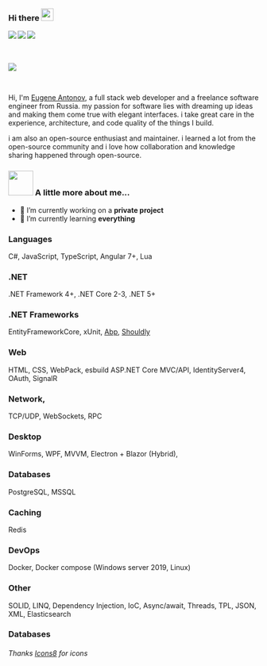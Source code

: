 ### Hi there <img src="https://media.giphy.com/media/hvRJCLFzcasrR4ia7z/giphy.gif" width="25px">

<a href="https://vk.com/">
	<img align="left" src="https://img.icons8.com/fluent/48/000000/vk-com.png"/>
</a>
<a href="https://telegram.com/">
	<img align="left" src="https://img.icons8.com/fluent/48/000000/telegram-app.png"/>
</a>
<a href="https://telegram.com/">
  	<img align="left" src="https://img.icons8.com/fluent/48/000000/twitter.png"/>
</a>

<br />
<br />
<br />

![](https://visitor-badge.glitch.me/badge?page_id=NUlliiON.NUlliiON)

<br />

Hi, I'm [Eugene Antonov](), a full stack web developer and a freelance software engineer from Russia. my passion for software lies with dreaming up ideas and making them come true with elegant interfaces. i take great care in the experience, architecture, and code quality of the things I build.

i am also an open-source enthusiast and maintainer. i learned a lot from the open-source community and i love how collaboration and knowledge sharing happened through open-source.

### <img src="https://media.giphy.com/media/VgCDAzcKvsR6OM0uWg/giphy.gif" width="50"> A little more about me...  

- 🔭 I’m currently working on a **private project**
- 🌱 I’m currently learning **everything**

### Languages
C#, JavaScript, TypeScript, Angular 7+, Lua

### .NET
.NET Framework 4+, .NET Core 2-3, .NET 5+

### .NET Frameworks
EntityFrameworkCore, xUnit, [Abp](https://github.com/abpframework/abp), [Shouldly](https://github.com/shouldly/shouldly)

### Web
HTML, CSS, WebPack, esbuild ASP.NET Core MVC/API, IdentityServer4, OAuth, SignalR

### Network,
TCP/UDP, WebSockets, RPC

### Desktop
WinForms, WPF, MVVM, Electron + Blazor (Hybrid), 

### Databases
PostgreSQL, MSSQL

### Caching
Redis

### DevOps
Docker, Docker compose
(Windows server 2019, Linux)

### Other
SOLID, LINQ, Dependency Injection, IoC, Async/await, Threads, TPL, JSON, XML, Elasticsearch

### Databases

###### Thanks [Icons8](https://icons8.com) for icons
